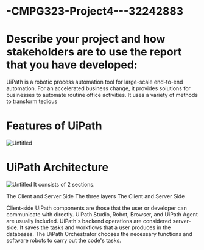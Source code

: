 # -CMPG323-Project4---32242883

<h1>Describe your project and
how stakeholders are to use the
report that you have developed:</h1>

UiPath is a robotic process automation tool for large-scale end-to-end automation. For an accelerated business change, 
it provides solutions for businesses to automate routine office activities. It uses a variety of methods to transform tedious 

<h1>Features of UiPath</h1>

![Untitled](https://user-images.githubusercontent.com/103369152/198310118-131b5817-8b0e-41cd-8600-d1222d4a9e7a.png)


<h1>UiPath Architecture</h1>

![Untitled](https://user-images.githubusercontent.com/103369152/198311021-9765e20b-da36-403a-90c8-7923973b777a.png)
It consists of 2 sections.

  The Client and Server Side
  The three layers
The Client and Server Side

Client-side UiPath components are those that the user or developer can communicate with directly. UiPath Studio, Robot, Browser, and UiPath Agent are usually included.
UiPath's backend operations are considered server-side. It saves the tasks and workflows that a user produces in the databases.
The UiPath Orchestrator chooses the necessary functions and software robots to carry out the code's tasks.
